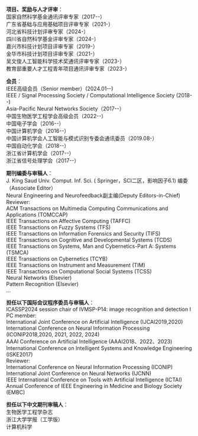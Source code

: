 **项目、奖励与人才评审**：   
国家自然科学基金通讯评审专家（2017--）   
广东省基础与应用基础项目评审专家（2021-）   
河北省科技计划评审专家（2024-）   
四川省自然科学基金评审专家（2024-）   
嘉兴市科技计划项目评审专家（2019-）   
金华市科技计划项目评审专家（2021-）   
吴文俊人工智能科学技术奖通讯评审专家（2023-）   
教育部重要人才工程青年项目通讯评审专家（2023-）   

**会员**：   
IEEE高级会员（Senior member）(2024.01--)   
IEEE / Signal Processing Society / Computational Intelligence Society (2018--)   
Asia-Pacific Neural Networks Society（2017--）   
中国生物医学工程学会高级会员（2022--）   
中国电子学会（2016--）   
中国计算机学会（2016--）   
中国计算机学会人工智能与模式识别专委会通讯委员（2019.08-）   
中国自动化学会（2018--）   
浙江省计算机学会（2017--）   
浙江省信号处理学会（2017--）   

**期刊编委与审稿人**：   
J. King Saud Univ. Comput. Inf. Sci. ( Springer，SCI二区，影响因子6.1) 编委（Associate Editor）   
Neural Engineering and Neurofeedback副主编(Deputy Editors-in-Chief)   
Reviewer:   
ACM Transactions on Multimedia Computing Communications and Applications (TOMCCAP)   
IEEE Transactions on Affective Computing (TAFFC)   
IEEE Transactions on Fuzzy Systems (TFS)   
IEEE Transactions on Information Forensics and Security (TIFS)   
IEEE Transactions on Cognitive and Developmental Systems (TCDS)   
IEEE Transactions on Systems, Man and Cybernetics-Part A: Systems (TSMCA)   
IEEE Transactions on Cybernetics (TCYB)   
IEEE Transactions on Instrument and Measurement (TIM)   
IEEE Transactions on Computational Social Systems (TCSS)   
Neural Networks (Elsevier)   
Pattern Recognition (Elsevier)   
...

**担任以下国际会议程序委员与审稿人**：   
ICASSP2024 session chair of IVMSP-P14: image recognition and detection I   
PC member:    
International Joint Conference on Artificial Intelligence (IJCAI2019,2020)   
International Conference on Neural Information Processing (ICONIP2018,2020, 2021, 2022, 2024)   
AAAI Conference on Artificial Intelligence (AAAI2018、2022、2023)   
International Conference on Intelligent Systems and Knowledge Engineering (ISKE2017)   
Reviewer:   
International Conference on Neural Information Processing (ICONIP)   
International Joint Conference on Neural Networks (IJCNN)   
IEEE International Conference on Tools with Artificial Intelligence (ICTAI)   
Annual Conference of IEEE Engineering in Medicine and Biology Society (EMBC)   

**担任以下中文期刊审稿人**：   
生物医学工程学杂志   
浙江大学学报（工学版）   
计算机科学    

